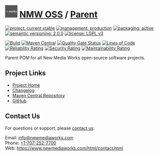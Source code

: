 # [<img src="nmw-logo.png" alt="NMW Logo" width="40" height="40">](https://github.com/newmediaworks) [NMW OSS](https://github.com/newmediaworks/nmw-oss) / [Parent](https://github.com/newmediaworks/nmw-oss-parent)

[![project: current stable](https://oss.newmediaworks.com/ao-badges/project-current-stable.svg)](https://aoindustries.com/life-cycle#project-current-stable)
[![management: production](https://oss.newmediaworks.com/ao-badges/management-production.svg)](https://aoindustries.com/life-cycle#management-production)
[![packaging: active](https://oss.newmediaworks.com/ao-badges/packaging-active.svg)](https://aoindustries.com/life-cycle#packaging-active)  
[![semantic versioning: 2.0.0](https://oss.newmediaworks.com/ao-badges/semver-2.0.0.svg)](https://semver.org/spec/v2.0.0.html)
[![license: LGPL v3](https://oss.newmediaworks.com/ao-badges/license-lgpl-3.0.svg)](https://www.gnu.org/licenses/lgpl-3.0)

[![Build](https://github.com/newmediaworks/nmw-oss-parent/workflows/Build/badge.svg?branch=master)](https://github.com/newmediaworks/nmw-oss-parent/actions?query=workflow%3ABuild)
[![Maven Central](https://maven-badges.herokuapp.com/maven-central/com.newmediaworks/nmw-oss-parent/badge.svg)](https://maven-badges.herokuapp.com/maven-central/com.newmediaworks/nmw-oss-parent)
[![Quality Gate Status](https://sonarcloud.io/api/project_badges/measure?branch=master&project=com.newmediaworks%3Anmw-oss-parent&metric=alert_status)](https://sonarcloud.io/dashboard?branch=master&id=com.newmediaworks%3Anmw-oss-parent)
[![Lines of Code](https://sonarcloud.io/api/project_badges/measure?branch=master&project=com.newmediaworks%3Anmw-oss-parent&metric=ncloc)](https://sonarcloud.io/component_measures?branch=master&id=com.newmediaworks%3Anmw-oss-parent&metric=ncloc)  
[![Reliability Rating](https://sonarcloud.io/api/project_badges/measure?branch=master&project=com.newmediaworks%3Anmw-oss-parent&metric=reliability_rating)](https://sonarcloud.io/component_measures?branch=master&id=com.newmediaworks%3Anmw-oss-parent&metric=Reliability)
[![Security Rating](https://sonarcloud.io/api/project_badges/measure?branch=master&project=com.newmediaworks%3Anmw-oss-parent&metric=security_rating)](https://sonarcloud.io/component_measures?branch=master&id=com.newmediaworks%3Anmw-oss-parent&metric=Security)
[![Maintainability Rating](https://sonarcloud.io/api/project_badges/measure?branch=master&project=com.newmediaworks%3Anmw-oss-parent&metric=sqale_rating)](https://sonarcloud.io/component_measures?branch=master&id=com.newmediaworks%3Anmw-oss-parent&metric=Maintainability)

Parent POM for all New Media Works open-source software projects.

## Project Links
* [Project Home](https://oss.newmediaworks.com/parent/)
* [Changelog](https://oss.newmediaworks.com/parent/changelog)
* [Maven Central Repository](https://central.sonatype.com/artifact/com.newmediaworks/nmw-oss-parent)
* [GitHub](https://github.com/newmediaworks/nmw-oss-parent)

## Contact Us
For questions or support, please [contact us](https://www.newmediaworks.com/html/contact.html):

Email: [info@newmediaworks.com](mailto:info@newmediaworks.com)  
Phone: [+1-707-252-7700](tel:+1-707-252-7700)  
Web: https://www.newmediaworks.com/html/contact.html
